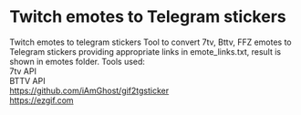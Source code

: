 # Twitch emotes to Telegram stickers
Twitch emotes to telegram stickers
Tool to convert 7tv, Bttv, FFZ emotes to Telegram stickers providing appropriate links in emote_links.txt, result is shown in emotes folder.
Tools used:  
  7tv API  
  BTTV API    
  https://github.com/iAmGhost/gif2tgsticker  
  https://ezgif.com  

